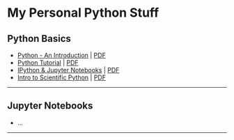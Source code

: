 # My Personal Python Stuff
## Python Basics
- [Python - An Introduction](http://eueung.github.io/EL6240/py) | [PDF](https://speakerdeck.com/eueung/python-intro)
- [Python Tutorial](http://eueung.github.io/EL5244/py-tut/) | [PDF](https://speakerdeck.com/eueung/py-tut)
- [IPython & Jupyter Notebooks](http://eueung.github.io/python/ipython-intro/) |  [PDF](https://speakerdeck.com/eueung/introduction-to-ipython-and-jupyter-notebooks)
- [Intro to Scientific Python](http://eueung.github.io/python/sci) | [PDF](https://speakerdeck.com/eueung/scientific-python)

--- 
## Jupyter Notebooks
- ...
 
---
